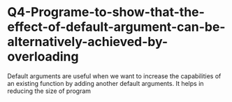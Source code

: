 # Q4-Programe-to-show-that-the-effect-of-default-argument-can-be-alternatively-achieved-by-overloading
Default arguments are useful when we want to increase the capabilities of an existing function by adding another default arguments. It helps in reducing the size of program
